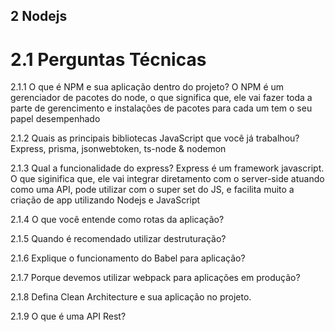 ## 2 Nodejs
# 2.1 Perguntas Técnicas
2.1.1 O que é NPM e sua aplicação dentro do projeto?
O NPM é um gerenciador de pacotes do node, o que significa que, ele vai fazer toda a parte de gerencimento e instalações de pacotes para cada um tem o seu papel desempenhado

2.1.2 Quais as principais bibliotecas JavaScript que você já trabalhou?
Express, prisma, jsonwebtoken, ts-node & nodemon

2.1.3 Qual a funcionalidade do express?
Express é um framework javascript. O que siginifica que,
ele vai integrar diretamento com o server-side atuando como uma API, pode utilizar com o super set do JS, e facilita muito a criação de app utilizando Nodejs e JavaScript 

2.1.4 O que você entende como rotas da aplicação?

2.1.5 Quando é recomendado utilizar destruturação?

2.1.6 Explique o funcionamento do Babel para aplicação?

2.1.7 Porque devemos utilizar webpack para aplicações em produção?

2.1.8 Defina Clean Architecture e sua aplicação no projeto.

2.1.9 O que é uma API Rest?